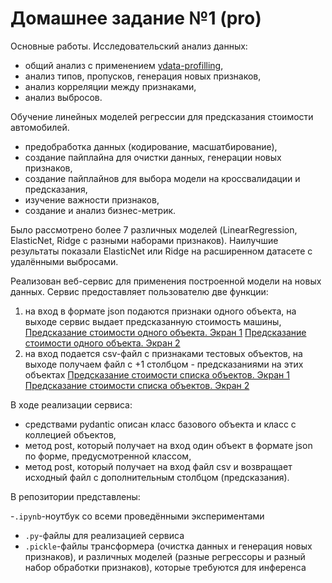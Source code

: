 # **Домашнее задание №1 (pro)**

Основные работы.
Исследовательский анализ данных:
- общий анализ с применением [ydata-profilling](https://github.com/ydataai/ydata-profiling),
- анализ типов, пропусков, генерация новых признаков,
- анализ корреляции между признаками,
- анализ выбросов.

Обучение линейных моделей регрессии для предсказания стоимости автомобилей.
- предобработка данных (кодирование, масшатбирование),
- создание пайплайна для очистки данных, генерации новых признаков,
- создание пайплайнов для выбора модели на кроссвалидации и предсказания,
- изучение важности признаков,
- создание и анализ бизнес-метрик.

Было рассмотрено более 7 различных моделей (LinearRegression, ElasticNet, Ridge с разными наборами признаков).
Наилучшие результаты показали ElasticNet или Ridge на расширенном датасете с удалёнными выбросами.


Реализован веб-сервис для применения построенной модели на новых данных.
Сервис предоставляет пользователю две функции:
1. на вход в формате json подаются признаки одного объекта, на выходе сервис выдает предсказанную стоимость машины,
[Предсказание стоимости одного объекта. Экран 1](https://github.com/Dimentel/hse_ml_hw01/blob/master/notebooks/item_POST_screen_1.PNG)
[Предсказание стоимости одного объекта. Экран 2](https://github.com/Dimentel/hse_ml_hw01/blob/master/notebooks/item_POST_screen_2.PNG)
2. на вход подается csv-файл с признаками тестовых объектов, на выходе получаем файл с +1 столбцом - предсказаниями на этих объектах
[Предсказание стоимости списка объектов. Экран 1](https://github.com/Dimentel/hse_ml_hw01/blob/master/notebooks/items_POST_screen_1.PNG)
[Предсказание стоимости списка объектов. Экран 2](https://github.com/Dimentel/hse_ml_hw01/blob/master/notebooks/items_POST_screen_2.PNG)



В ходе реализации сервиса:

- средствами pydantic описан класс базового объекта и класс с коллецией объектов,
- метод post, который получает на вход один объект в формате json по форме, предусмотренной классом,
- метод post, который получает на вход файл csv и возвращает исходный файл с дополнительным столбцом (предсказания).

В репозитории представлены:

-`.ipynb`-ноутбук со всеми проведёнными экспериментами
- `.py`-файлы для реализацией сервиса
- `.pickle`-файлы трансформера (очистка данных и генерация новых признаков), и различных моделей (разные регрессоры и разный набор обработки признаков), которые требуются для инференса
